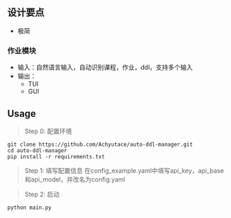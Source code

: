 ## 设计要点
- 极简

### 作业模块
- 输入：自然语言输入，自动识别课程，作业，ddl，支持多个输入
- 输出：
  - TUI
  - GUI


## Usage
> Step 0: 配置环境
```
git clone https://github.com/Achyutace/auto-ddl-manager.git
cd auto-ddl-manager
pip install -r requirements.txt
```

> Step 1: 填写配置信息
> 在config_example.yaml中填写api_key，api_base和api_model，并改名为config.yaml

> Step 2: 启动
```
python main.py
```
